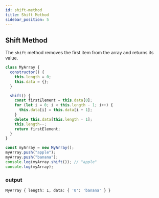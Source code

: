 ```yaml
---
id: shift-method
title: Shift Method
sidebar_position: 5
---
```


## Shift Method

The `shift` method removes the first item from the array and returns its value.

```javascript
class MyArray {
  constructor() {
    this.length = 0;
    this.data = {};
  }

  shift() {
    const firstElement = this.data[0];
    for (let i = 0; i < this.length - 1; i++) {
      this.data[i] = this.data[i + 1];
    }
    delete this.data[this.length - 1];
    this.length--;
    return firstElement;
  }
}

const myArray = new MyArray();
myArray.push("apple");
myArray.push("banana");
console.log(myArray.shift()); // "apple"
console.log(myArray);
```

### output

```bash
MyArray { length: 1, data: { '0': 'banana' } }
```
